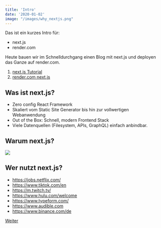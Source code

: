 ```yaml
---
title: 'Intro'
date: '2020-01-02'
image: "/images/why_nextjs.png"
---
```


Das ist ein kurzes Intro für:

- next.js
- render.com

Heute bauen wir im Schnelldurchgang einen Blog mit next.js und deployen das Ganze auf render.com.

1. [next.js Tutorial](https://nextjs.org/learn/basics/create-nextjs-app)
2. [render.com next.js](https://render.com/docs/deploy-nextjs-app)

## Was ist next.js?

- Zero config React Framework
- Skaliert vom Static Site Generator bis hin zur vollwertigen Webanwendung
- Out of the Box: Schnell, modern Frontend Stack
- Viele Datenquellen (Filesystem, APIs, GraphQL) einfach anbindbar.

## Warum next.js?
<img src="/images/why_nextjs.png" />

## Wer nutzt next.js?

- https://jobs.netflix.com/
- https://www.tiktok.com/en
- https://m.twitch.tv/
- https://www.hulu.com/welcome
- https://www.typeform.com/
- https://www.audible.com
- https://www.binance.com/de

<a href="posts/next-js-aufbau">Weiter</a>

